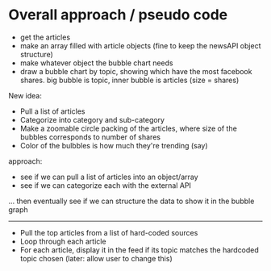 # Overall approach / pseudo code

- get the articles
- make an array filled with article objects (fine to keep the newsAPI object structure)
- make whatever object the bubble chart needs
- draw a bubble chart by topic, showing which have the most facebook shares. big bubble is topic, inner bubble is articles (size = shares)


New idea:
* Pull a list of articles
* Categorize into category and sub-category
* Make a zoomable circle packing of the articles, where size of the bubbles corresponds to number of shares
* Color of the bulbbles is how much they're trending (say)

approach:
* see if we can pull a list of articles into an object/array
* see if we can categorize each with the external API

… then eventually see if we can structure the data to show it in the bubble graph

- - - - - - 
* Pull the top articles from a list of hard-coded sources
* Loop through each article
* For each article, display it in the feed if its topic matches the hardcoded topic chosen (later: allow user to change this)

